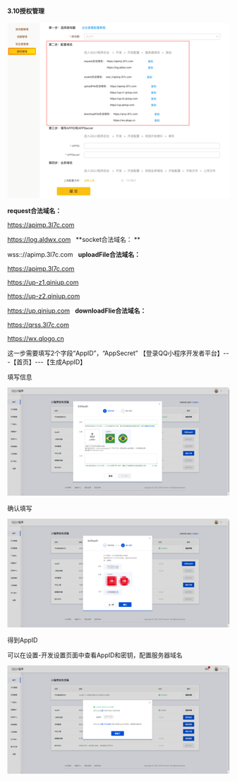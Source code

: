 #### 3.10授权管理

![图片](./image/6feb8257-d0e5-4d27-a43d-ca0de967ecf9.015.png)

**request合法域名：** 

https://apimp.3l7c.com

https://log.aldwx.com
 
**socket合法域名： **

wss:://apimp.3l7c.com
 
**uploadFile合法域名：** 

https://apimp.3l7c.com

https://up-z1.qiniup.com

https://up-z2.qiniup.com

https://up.qiniup.com
 
**downloadFlie合法域名：** 

https://qrss.3l7c.com

https://wx.qlogo.cn

这一步需要填写2个字段“AppID”，“AppSecret”
【登录QQ小程序开发者平台】---【首页】---【生成AppID】

填写信息

![图片](./image/6feb8257-d0e5-4d27-a43d-ca0de967ecf9.041.png)

确认填写

![图片](./image/6feb8257-d0e5-4d27-a43d-ca0de967ecf9.042.png)

得到AppID

可以在设置-开发设置页面中查看AppID和密钥，配置服务器域名

![图片](./image/6feb8257-d0e5-4d27-a43d-ca0de967ecf9.043.png)